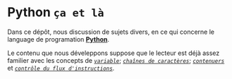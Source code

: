 # Python `ça et là`

Dans ce dépôt, nous discussion de sujets divers, en ce qui concerne le language de programation [**Python**](https://www.python.org/).


Le contenu que nous déveleppons suppose que le lecteur est déjà assez familier avec les concepts de [*`variable`*](https://github.com/gabayae/bases_de_programmation_python-cahiers-virtuels-de-cours/blob/main/01.Variables_et_affectations.ipynb);
[*`chaînes de caractères`*](https://github.com/gabayae/bases_de_programmation_python-cahiers-virtuels-de-cours/blob/main/02-Cha%C3%AEnes_de_caract%C3%A8res.ipynb); 
[*`contenuers`*](https://github.com/gabayae/bases_de_programmation_python-cahiers-virtuels-de-cours/blob/main/03.Objets_it%C3%A9rables_ou_conteneurs.ipynb)
et [*`contrôle du flux d'instructions`*](https://github.com/gabayae/bases_de_programmation_python-cahiers-virtuels-de-cours/blob/main/04.Contr%C3%B4le_du_flux_d_instructions.ipynb).
